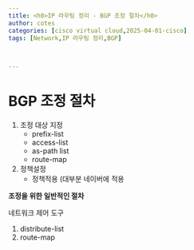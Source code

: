 ```yaml
---
title: <h0>IP 라우팅 정리 - BGP 조정 절차</h0>
author: cotes 
categories: [cisco virtual cloud,2025-04-01-cisco]
tags: [Network,IP 라우팅 정리,BGP]

 

---
```


# BGP 조정 절차



1. 조정 대상 지정
   - prefix-list
   - access-list
   - as-path list
   - route-map
2. 정책설정
   * 정책적용 (대부분 네이버에 적용



**조정을 위한 일반적인 절차**

네트워크 제어 도구

1. distribute-list
2. route-map



